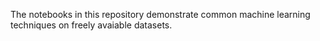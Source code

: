 The notebooks in this repository demonstrate common machine learning techniques on freely avaiable datasets.